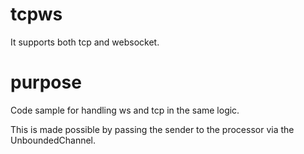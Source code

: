 # tcpws
It supports both tcp and websocket.

# purpose

Code sample for handling ws and tcp in the same logic.

This is made possible by passing the sender to the processor via the UnboundedChannel.

